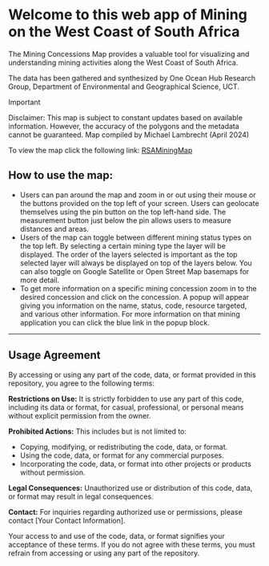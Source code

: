 # Welcome to this web app of Mining on the West Coast of South Africa

The Mining Concessions Map provides a valuable tool for visualizing and understanding mining activities along the West Coast of South Africa.

The data has been gathered and synthesized by One Ocean Hub Research Group, Department of Environmental and Geographical Science, UCT.

> [!IMPORTANT]
> Disclaimer: This map is subject to constant updates based on available information. However, the accuracy of the polygons and the metadata cannot be guaranteed.
> Map compiled by Michael Lambrecht (April 2024)

To view the map click the following link: [RSAMiningMap](https://mikeylamb.github.io/RSAMiningMap/)

## How to use the map:
- Users can pan around the map and zoom in or out using their mouse or the buttons provided on the top left of your screen. Users can geolocate themselves using the pin button on the top left-hand side. The measurement button just below the pin allows users to measure distances and areas.
- Users of the map can toggle between different mining status types on the top left. By selecting a certain mining type the layer will be displayed. The order of the layers selected is important as the top selected layer will always be displayed on top of the layers below. You can also toggle on Google Satellite or Open Street Map basemaps for more detail.
- To get more information on a specific mining concession zoom in to the desired concession and click on the concession. A popup will appear giving you information on the name, status, code, resource targeted, and various other information. For more information on that mining application you can click the blue link in the popup block.

---

## Usage Agreement

By accessing or using any part of the code, data, or format provided in this repository, you agree to the following terms:

**Restrictions on Use:** It is strictly forbidden to use any part of this code, including its data or format, for casual, professional, or personal means without explicit permission from the owner.

**Prohibited Actions:** This includes but is not limited to:
- Copying, modifying, or redistributing the code, data, or format.
- Using the code, data, or format for any commercial purposes.
- Incorporating the code, data, or format into other projects or products without permission.

**Legal Consequences:** Unauthorized use or distribution of this code, data, or format may result in legal consequences.

**Contact:** For inquiries regarding authorized use or permissions, please contact [Your Contact Information].

Your access to and use of the code, data, or format signifies your acceptance of these terms. If you do not agree with these terms, you must refrain from accessing or using any part of the repository.

